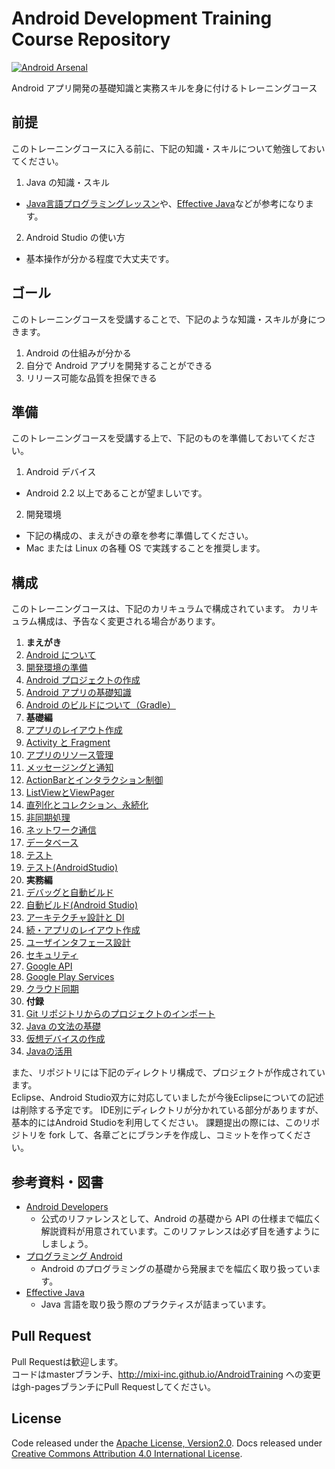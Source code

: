 Android Development Training Course Repository
======
[![Android Arsenal](https://img.shields.io/badge/Android%20Arsenal-AndroidTraining-brightgreen.svg?style=flat)](https://android-arsenal.com/details/3/1245)

Android アプリ開発の基礎知識と実務スキルを身に付けるトレーニングコース


前提
------

このトレーニングコースに入る前に、下記の知識・スキルについて勉強しておいてください。

1. Java の知識・スキル
  * [Java言語プログラミングレッスン](http://www.hyuki.com/jb/)や、[Effective Java](http://amzn.to/Sr8iPe)などが参考になります。
2. Android Studio の使い方
  * 基本操作が分かる程度で大丈夫です。

ゴール
------

このトレーニングコースを受講することで、下記のような知識・スキルが身につきます。

1. Android の仕組みが分かる
2. 自分で Android アプリを開発することができる
3. リリース可能な品質を担保できる

準備
------

このトレーニングコースを受講する上で、下記のものを準備しておいてください。

1. Android デバイス
  * Android 2.2 以上であることが望ましいです。
2. 開発環境
  * 下記の構成の、まえがきの章を参考に準備してください。
  * Mac または Linux の各種 OS で実践することを推奨します。

構成
------

このトレーニングコースは、下記のカリキュラムで構成されています。
カリキュラム構成は、予告なく変更される場合があります。

1. **まえがき**
  1. [Android について](http://mixi-inc.github.io/AndroidTraining/introductions/1.01.about-android-os.html)
  2. [開発環境の準備](http://mixi-inc.github.io/AndroidTraining/introductions/1.02.prepare-for-development.html)
  3. [Android プロジェクトの作成](http://mixi-inc.github.io/AndroidTraining/introductions/1.03.create-project-for-android-studio.html)
  4. [Android アプリの基礎知識](http://mixi-inc.github.io/AndroidTraining/introductions/1.04.basic-knowledge.html)
  5. [Android のビルドについて（Gradle）](http://mixi-inc.github.io/AndroidTraining/introductions/1.05.how-to-build-for-gradle.html)  
2. **基礎編**
  1. [アプリのレイアウト作成](http://mixi-inc.github.io/AndroidTraining/fundamentals/2.01.create-layout.html)
  2. [Activity と Fragment](http://mixi-inc.github.io/AndroidTraining/fundamentals/2.02.activity-and-fragment.html)
  3. [アプリのリソース管理](http://mixi-inc.github.io/AndroidTraining/fundamentals/2.03.application-resource-management.html)
  4. [メッセージングと通知](http://mixi-inc.github.io/AndroidTraining/fundamentals/2.04.messaging-and-notification.html)
  5. [ActionBarとインタラクション制御](http://mixi-inc.github.io/AndroidTraining/fundamentals/2.05.actionbar-and-interaction-control.html)
  6. [ListViewとViewPager](http://mixi-inc.github.io/AndroidTraining/fundamentals/2.06.listView-and-viewPager.html)
  7. [直列化とコレクション、永続化](http://mixi-inc.github.io/AndroidTraining/fundamentals/2.07.serialize-and-collection-and-perpetuation.html)
  8. [非同期処理](http://mixi-inc.github.io/AndroidTraining/fundamentals/2.08.async-processing.html)
  9. [ネットワーク通信](http://mixi-inc.github.io/AndroidTraining/fundamentals/2.09.network-access.html)
  10. [データベース](http://mixi-inc.github.io/AndroidTraining/fundamentals/2.10.database.html)
  11. [テスト](http://mixi-inc.github.io/AndroidTraining/fundamentals/2.11.testing.html)
  11. [テスト(AndroidStudio)](http://mixi-inc.github.io/AndroidTraining/fundamentals/2.11.testing-for-android-studio.html)  
3. **実務編**
  1. [デバッグと自動ビルド](http://mixi-inc.github.io/AndroidTraining/advanced/3.01.build-for-eclipse.html)
  1. [自動ビルド(Android Studio)](http://mixi-inc.github.io/AndroidTraining/advanced/3.01.build-for-gradle.html)
  2. [アーキテクチャ設計と DI](http://mixi-inc.github.io/AndroidTraining/advanced/3.02.architecture-and-di.html)
  3. [続・アプリのレイアウト作成](http://mixi-inc.github.io/AndroidTraining/advanced/3.03.advanced-layout.html)
  4. [ユーザインタフェース設計](http://mixi-inc.github.io/AndroidTraining/advanced/3.04.user-interface.html)
  5. [セキュリティ](http://mixi-inc.github.io/AndroidTraining/advanced/3.05.security.html)
  6. [Google API](http://mixi-inc.github.io/AndroidTraining/advanced/3.06.google-api.html)
  7. [Google Play Services](http://mixi-inc.github.io/AndroidTraining/advanced/3.07.google-play-services.html)
  8. [クラウド同期](http://mixi-inc.github.io/AndroidTraining/advanced/3.08.cloud-sync.html)  
4. **付録**
  1. [Git リポジトリからのプロジェクトのインポート](http://mixi-inc.github.io/AndroidTraining/appendix/A.01.import-from-git-for-eclipse.html)
  2. [Java の文法の基礎](http://mixi-inc.github.io/AndroidTraining/appendix/A.02.basic-java.html)
  3. [仮想デバイスの作成](http://mixi-inc.github.io/AndroidTraining/appendix/A.03.how-to-create-avd.html)
  3. [Javaの活用](http://mixi-inc.github.io/AndroidTraining/appendix/A.04.advanced-java.html)

また、リポジトリには下記のディレクトリ構成で、プロジェクトが作成されています。  
Eclipse、Android Studio双方に対応していましたが今後Eclipseについての記述は削除する予定です。
IDE別にディレクトリが分かれている部分がありますが、基本的にはAndroid Studioを利用してください。
課題提出の際には、このリポジトリを fork して、各章ごとにブランチを作成し、コミットを作ってください。

  
参考資料・図書
------

* [Android Developers](http://developer.android.com/index.html)
  * 公式のリファレンスとして、Android の基礎から API の仕様まで幅広く解説資料が用意されています。このリファレンスは必ず目を通すようにしましょう。
* [プログラミング Android](http://amzn.to/wr7Yi6)
  * Android のプログラミングの基礎から発展までを幅広く取り扱っています。
* [Effective Java](http://amzn.to/Sr8iPe)
  * Java 言語を取り扱う際のプラクティスが詰まっています。

Pull Request
------
Pull Requestは歓迎します。  
コードはmasterブランチ、http://mixi-inc.github.io/AndroidTraining への変更はgh-pagesブランチにPull Requestしてください。

License
------
Code released under the [Apache License, Version2.0](http://www.apache.org/licenses/LICENSE-2.0.html). Docs released under [Creative Commons Attribution 4.0 International License](http://creativecommons.org/licenses/by/4.0/).

